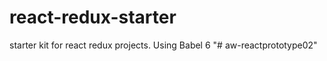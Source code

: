 # react-redux-starter

starter kit for react redux projects. Using Babel 6
"# aw-reactprototype02" 
